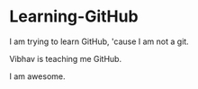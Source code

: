 # Learning-GitHub
I am trying to learn GitHub, 'cause I am not a git.


Vibhav is teaching me GitHub.


I am awesome. 

